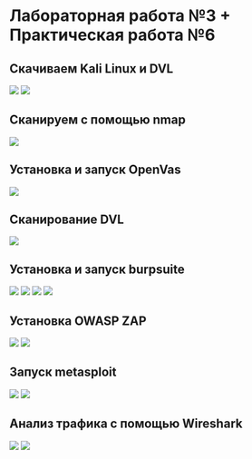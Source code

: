 # Лабораторная работа №3 + Практическая работа №6

## Скачиваем Kali Linux и DVL

![](./1.PNG)
![](./2.PNG)

## Сканируем с помощью nmap

![](./3.PNG)

## Установка и запуск OpenVas

![](./4.PNG)

## Сканирование DVL

![](./5.PNG)

## Установка и запуск burpsuite

![](./6.PNG)
![](./7.PNG)
![](./8.PNG)
![](./9.PNG)

## Установка OWASP ZAP

![](./10.PNG)
![](./11.PNG)

## Запуск metasploit

![](./12.PNG)
![](./13.PNG)

## Анализ трафика с помощью Wireshark
![](./14.PNG)
![](./15.PNG)

